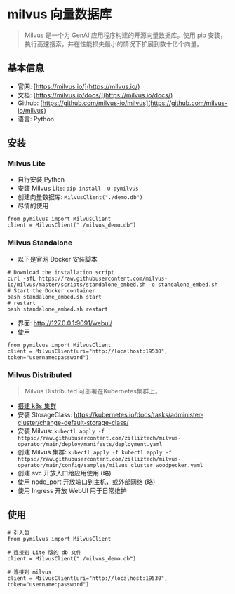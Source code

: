# milvus 向量数据库

> Milvus 是一个为 GenAI 应用程序构建的开源向量数据库。使用 pip 安装，执行高速搜索，并在性能损失最小的情况下扩展到数十亿个向量。


## 基本信息

- 官网: [https://milvus.io/](https://milvus.io/)
- 文档: [https://milvus.io/docs/](https://milvus.io/docs/)
- Github: [https://github.com/milvus-io/milvus](https://github.com/milvus-io/milvus)
- 语言: Python


## 安装


### Milvus Lite

- 自行安装 Python
- 安装 Milvus Lite: `pip install -U pymilvus`
- 创建向量数据库: `MilvusClient("./demo.db")`
- 尽情的使用

```jupyter
from pymilvus import MilvusClient
client = MilvusClient("./milvus_demo.db")
```


### Milvus Standalone

- 以下是官网 Docker 安装脚本

```shell
# Download the installation script
curl -sfL https://raw.githubusercontent.com/milvus-io/milvus/master/scripts/standalone_embed.sh -o standalone_embed.sh
# Start the Docker container
bash standalone_embed.sh start
# restart
bash standalone_embed.sh restart
```

- 界面: http://127.0.0.1:9091/webui/
- 使用

```jupyter
from pymilvus import MilvusClient
client = MilvusClient(uri="http://localhost:19530", token="username:password")
```


### Milvus Distributed

> Milvus Distributed 可部署在Kubernetes集群上。

- [搭建 k8s 集群](../k8s_install/index.md)
- 安装 StorageClass: https://kubernetes.io/docs/tasks/administer-cluster/change-default-storage-class/
- 安装 Milvus: `kubectl apply -f https://raw.githubusercontent.com/zilliztech/milvus-operator/main/deploy/manifests/deployment.yaml`
- 创建 Milvus 集群: `kubectl apply -f kubectl apply -f https://raw.githubusercontent.com/zilliztech/milvus-operator/main/config/samples/milvus_cluster_woodpecker.yaml`
- 创建 svc 开放入口给应用使用 (略)
- 使用 node_port 开放端口到主机，或外部网络 (略)
- 使用 Ingress 开放 WebUI 用于日常维护

## 使用

```jupyter
# 引入包
from pymilvus import MilvusClient

# 连接到 Lite 版的 db 文件
client = MilvusClient("./milvus_demo.db")

# 连接到 milvus
client = MilvusClient(uri="http://localhost:19530", token="username:password")

```

